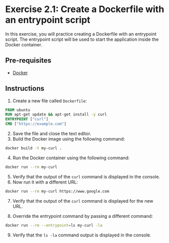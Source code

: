 # Exercise 2.1: Create a Dockerfile with an entrypoint script

In this exercise, you will practice creating a Dockerfile with an entrypoint script. The entrypoint script will be used to start the application inside the Docker container.

## Pre-requisites

- [Docker](https://docs.docker.com/get-docker/)

## Instructions

1. Create a new file called `Dockerfile`:

```Dockerfile
FROM ubuntu
RUN apt-get update && apt-get install -y curl
ENTRYPOINT ["curl"]
CMD ["https://example.com"]
```

2. Save the file and close the text editor.
3. Build the Docker image using the following command:

```bash
docker build -t my-curl .
```

4. Run the Docker container using the following command:

```bash
docker run --rm my-curl
```

5. Verify that the output of the `curl` command is displayed in the console.
6. Now run it with a different URL:

```bash
docker run --rm my-curl https://www.google.com
```

7. Verify that the output of the `curl` command is displayed for the new URL.

8. Override the entrypoint command by passing a different command:

```bash
docker run --rm --entrypoint=ls my-curl -la
```

9. Verify that the `ls -la` command output is displayed in the console.
